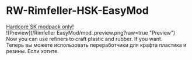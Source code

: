 # RW-Rimfeller-HSK-EasyMod
[Hardcore SK modpack only!](https://github.com/skyarkhangel/Hardcore-SK/tree/development)
<br>
![Preview](/Rimfeller EasyMod/mod_preview.png?raw=true "Preview")
<br>
Now you can use refiners to craft plastic and rubber. If you want.
<br>
Теперь вы можете использовать переработчики для крафта пластика и резины. Если хотите. 

